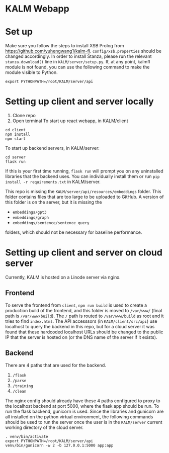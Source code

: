 # KALM Webapp

# Set up
Make sure you follow the steps to install XSB Prolog from https://github.com/yuhengwang1/kalm-fl. `config/xsb.properties` should be changed accordingly. In order to install Stanza, please run the relevant `stanza.download()` line in `KALM/server/setup.py`. If, at any point, kalmfl module is not found, you can use the following command to make the module visible to Python.

```
export PYTHONPATH=/root/KALM/server/api
```

# Setting up client and server locally
1. Clone repo
2. Open terminal
To start up react webapp, in KALM/client
```
cd client
npm install
npm start
```

To start up backend servers, in KALM/server:
```
cd server
flask run
```

If this is your first time running, `flask run` will prompt you on any uninstalled libraries that the backend uses. You can individually install them or run `pip install -r requirements.txt` in KALM/server. 

This repo is missing the `KALM/server/api/resources/embeddings` folder. This folder contains files that are too large to be uploaded to GitHub. A version of this folder is on the server, but it is missing the
- `embeddings/gpt3`
- `embeddings/graph`
- `embeddings/sentence/sentence_query`
 
folders, which should not be necessary for baseline performance.

# Setting up client and server on cloud server
Currently, KALM is hosted on a Linode server via nginx.

## Frontend

To serve the frontend from `client`, `npm run build` is used to create a production build of the frontend, and this folder is moved to `/var/www/` (final path is `/var/www/build`). The `/` path is routed to `/var/www/build` as root and it tries to find `index.html`. The API accesssors (in `KALM/client/src/api`) use localhost to query the backend in this repo, but for a cloud server it was found that these hardcoded localhost URLs should be changed to the public IP that the server is hosted on (or the DNS name of the server if it exists).

## Backend

There are 4 paths that are used for the backend.
1. `/flask`
2. `/parse`
3. `/training`
4. `/clean`

The nginx config should already have these 4 paths configured to proxy to the localhost backend at port 5000, where the flask app should be run. To run the flask backend, gunicorn is used. Since the libraries and gunicorn are all installed on the python virtual environment, the following commands should be used to run the server once the user is in the `KALM/server` current working directory of the cloud server.

```
. venv/bin/activate
export PYTHONPATH=/root/KALM/server/api
venv/bin/gunicorn -w 2 -b 127.0.0.1:5000 app:app
```